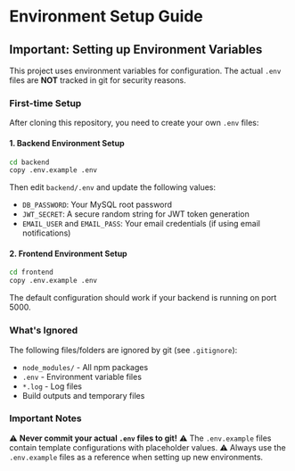 # Environment Setup Guide

## Important: Setting up Environment Variables

This project uses environment variables for configuration. The actual `.env` files are **NOT** tracked in git for security reasons.

### First-time Setup

After cloning this repository, you need to create your own `.env` files:

#### 1. Backend Environment Setup

```bash
cd backend
copy .env.example .env
```

Then edit `backend/.env` and update the following values:
- `DB_PASSWORD`: Your MySQL root password
- `JWT_SECRET`: A secure random string for JWT token generation
- `EMAIL_USER` and `EMAIL_PASS`: Your email credentials (if using email notifications)

#### 2. Frontend Environment Setup

```bash
cd frontend
copy .env.example .env
```

The default configuration should work if your backend is running on port 5000.

### What's Ignored

The following files/folders are ignored by git (see `.gitignore`):
- `node_modules/` - All npm packages
- `.env` - Environment variable files
- `*.log` - Log files
- Build outputs and temporary files

### Important Notes

⚠️ **Never commit your actual `.env` files to git!**
⚠️ The `.env.example` files contain template configurations with placeholder values.
⚠️ Always use the `.env.example` files as a reference when setting up new environments.

